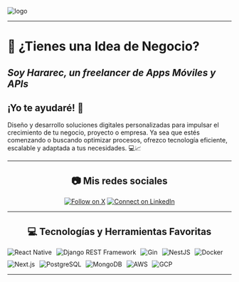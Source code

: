 ![logo](https://media.licdn.com/dms/image/v2/D4E16AQEmVRFZnsfTvg/profile-displaybackgroundimage-shrink_350_1400/profile-displaybackgroundimage-shrink_350_1400/0/1728151532084?e=1747267200&v=beta&t=YHJqzYtk4Oa9gN69eQsB6IMSEezpE3Jk1R8OTwoC3wk)

---

# 🌟 ¿Tienes una Idea de Negocio?

## _Soy Hararec, un freelancer de Apps Móviles y APIs_ 
## ¡Yo te ayudaré! 🚀

Diseño y desarrollo soluciones digitales personalizadas para impulsar el crecimiento de tu negocio, proyecto o empresa. Ya sea que estés comenzando o buscando optimizar procesos, ofrezco tecnología eficiente, escalable y adaptada a tus necesidades. 💻📈

---

<div align="center">

## 📷 Mis redes sociales  
[![Follow on X](https://img.shields.io/badge/Follow_on_X-1DA1F2?style=for-the-badge&logo=X&logoColor=white)](https://x.com/hararec_dev)
[![Connect on LinkedIn](https://img.shields.io/badge/Connect_on_LinkedIn-0077B5?style=for-the-badge&logo=linkedin&logoColor=white)](https://www.linkedin.com/in/hararec-dev/)

---

## 💻 Tecnologías y Herramientas Favoritas 
<div style="display: flex; flex-wrap: wrap; gap: 10px;">
    <img src="https://img.shields.io/badge/-React%20Native-61DAFB?logo=react&logoColor=white&style=flat" alt="React Native"/>
    <img src="https://img.shields.io/badge/-Django%20REST%20Framework-092E20?logo=django&logoColor=white&style=flat" alt="Django REST Framework"/>
    <img src="https://img.shields.io/badge/-Gin-00ADD8?logo=go&logoColor=white&style=flat" alt="Gin"/>
    <img src="https://img.shields.io/badge/-NestJS-E0234E?logo=nestjs&logoColor=white&style=flat" alt="NestJS"/>
    <img src="https://img.shields.io/badge/-Docker-2496ED?logo=docker&logoColor=white&style=flat" alt="Docker"/>
    <img src="https://img.shields.io/badge/-Next.js-000000?logo=next.js&logoColor=white&style=flat" alt="Next.js"/>
    <img src="https://img.shields.io/badge/-PostgreSQL-336791?logo=postgresql&logoColor=white&style=flat" alt="PostgreSQL"/>
    <img src="https://img.shields.io/badge/-MongoDB-47A248?logo=mongodb&logoColor=white&style=flat" alt="MongoDB"/>
    <img src="https://img.shields.io/badge/-AWS-232F3E?logo=amazon-aws&logoColor=white&style=flat" alt="AWS"/>
    <img src="https://img.shields.io/badge/-GCP-4285F4?logo=google-cloud&logoColor=white&style=flat" alt="GCP"/>
</div> 

---

</div>

